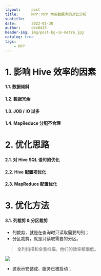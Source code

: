 ```yaml
---
layout:     post
title:      MPP：MPP 常用数据库的对比分析
subtitle:   
date:       2022-01-30
author:     dex0423
header-img: img/post-bg-os-metro.jpg
catalog: true
tags:
    - MPP
---
```



# 1. 影响 Hive 效率的因素

#### 1.1. 数据倾斜

#### 1.2. 数据冗余

#### 1.3. JOB / IO 过多

#### 1.4. MapReduce 分配不合理


# 2. 优化思路

#### 2.1. 对 Hive SQL 语句的优化


#### 2.2. Hive 配置项优化


#### 2.3. MapReduce 配置优化


# 3. 优化方法

#### 3.1. 列裁剪 & 分区裁剪

- 列裁剪，就是在查询时只读取需要的列；
- 分区裁剪，就是只读取需要的分区。
>全列扫描和全表扫描，他们的效率都很低。





  ![]({{site.baseurl}}/img-post/es-5.png)

- 这表示安装成、服务已被启动；


